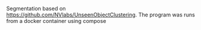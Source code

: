 Segmentation based on https://github.com/NVlabs/UnseenObjectClustering. The program was runs from a docker container using compose
